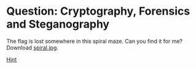 # Question: Cryptography, Forensics and Steganography
The flag is lost somewhere in this spiral maze. Can you find it for me?  
Download [spiral.jpg](https://github.com/Mayank-Parasramka/Klugde-Question-Mayank/blob/8ab3b3fe7b424937e20a93ed179c33a57454ffd4/spiral.jpg).

[Hint](https://github.com/Mayank-Parasramka/Klugde-Question-Mayank/blob/b145bcc2a3b4725b75f4419a6a95fe2f50db66f1/hint.md)
